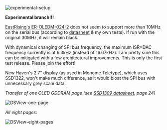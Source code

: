 ![experimental-setup](D:\Synth\[Firmware]\O_C-for-SSD1309-2.4-inch-display\experimental-setup.jpg)

**Experimental branch!!!**

[EastRising's ER-OLEDM-024-2](https://www.buydisplay.com/catalogsearch/advanced/result/?resolution=150&diagonal_size[]=301) does not seem to support more than 10MHz on the serial bus
(according to [datasheet](https://www.buydisplay.com/download/manual/ER-OLED024-2_Series_Datasheet.pdf) & my own tests). If run with the original 30MHz, it will remain black.

With dynamical changing of SPI bus frequency, the maximum ISR=DAC frequency currently is at 6.3kHz (instead of 16.67kHz). I am pretty sure this can be mitigated with a few architectural improvements. This is only the first test release. Please join the effort!

New Haven's 2.7" display (as used in Monome Teletype), which uses SSD1322, won't make much difference, as it would bloat the SPI bus with unnecessary grey scale data.

*Transfer of one OLED GDDRAM page (see [SSD1309 datasheet](https://datasheetspdf.com/pdf/1017173/SolomonSystech/SSD1309/1), page 24)*

![DSView-one-page](D:\Synth\[Firmware]\O_C-for-SSD1309-2.4-inch-display\DSView-one-page.png)

*All eight pages:*

![DSView-eight-pages](D:\Synth\[Firmware]\O_C-for-SSD1309-2.4-inch-display\DSView-eight-pages.png)